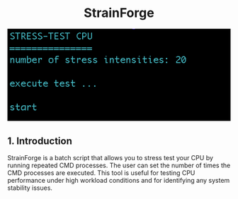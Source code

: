 <h1 align="center">StrainForge</h1>
<p align="center">
	<img src="banner.png"/>
</p>

## 1. Introduction
<p>StrainForge is a batch script that allows you to stress test your CPU by running repeated CMD 
processes. The user can set the number of times the CMD processes are executed. This tool is 
useful for testing CPU performance under high workload conditions and for identifying any system 
stability issues.<p>
